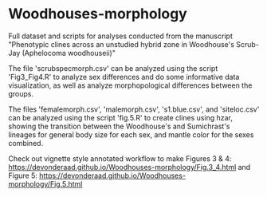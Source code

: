 # Woodhouses-morphology
Full dataset and scripts for analyses conducted from the manuscript "Phenotypic clines across an unstudied hybrid zone in Woodhouse's Scrub-Jay (Aphelocoma woodhouseii)"

The file 'scrubspecmorph.csv' can be analyzed using the script 'Fig3_Fig4.R' to analyze sex differences and do some informative data visualization, as well as analyze morphopological differences between the groups.

The files 'femalemorph.csv', 'malemorph.csv', 's1.blue.csv', and 'siteloc.csv' can be analyzed using the script 'fig.5.R' to create clines using hzar, showing the transition between the Woodhouse's and Sumichrast's lineages for general body size for each sex, and mantle color for the sexes combined.

Check out vignette style annotated workflow to make Figures 3 & 4: https://devonderaad.github.io/Woodhouses-morphology/Fig.3_4.html and Figure 5: https://devonderaad.github.io/Woodhouses-morphology/Fig.5.html
